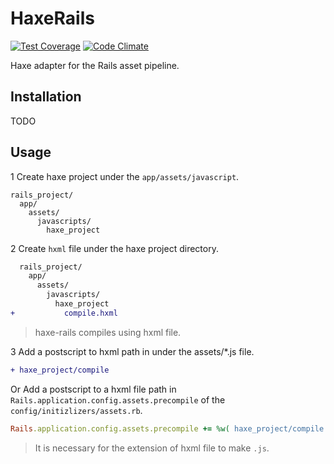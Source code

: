 # HaxeRails

[![Test Coverage](https://codeclimate.com/github/k-motoyan/haxe-rails/badges/coverage.svg)](https://codeclimate.com/github/k-motoyan/haxe-rails/coverage)
[![Code Climate](https://codeclimate.com/github/k-motoyan/haxe-rails/badges/gpa.svg)](https://codeclimate.com/github/k-motoyan/haxe-rails)

Haxe adapter for the Rails asset pipeline.

## Installation

TODO
    
## Usage

1 Create haxe project under the `app/assets/javascript`.

```
rails_project/
  app/
    assets/
      javascripts/
        haxe_project
```

2 Create `hxml` file under the haxe project directory.

```diff
  rails_project/
    app/
      assets/
        javascripts/
          haxe_project
+           compile.hxml
```

> haxe-rails compiles using hxml file.

3 Add a postscript to hxml path in under the assets/*.js file.

```diff
+ haxe_project/compile
```

Or Add a postscript to a hxml file path in `Rails.application.config.assets.precompile` of the `config/initizlizers/assets.rb`.

```rb
Rails.application.config.assets.precompile += %w( haxe_project/compile.js )
```

> It is necessary for the extension of hxml file to make `.js`.
